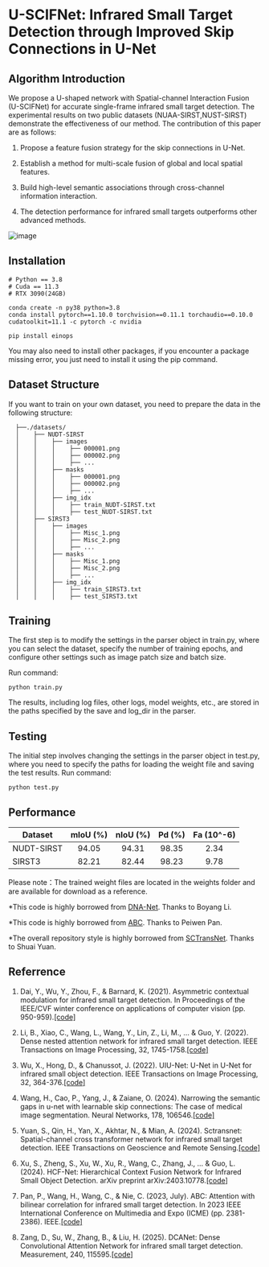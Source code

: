 U-SCIFNet: Infrared Small Target Detection through Improved Skip Connections in U-Net
====

Algorithm Introduction
----

We propose a U-shaped network with Spatial-channel Interaction Fusion (U-SCIFNet) for accurate single-frame infrared small target detection. The experimental results on two public datasets (NUAA-SIRST,NUST-SIRST) demonstrate the effectiveness of our method. The contribution of this paper are as follows:

  1. Propose a feature fusion strategy for the skip connections in U-Net.
 
  2. Establish a method for multi-scale fusion of global and local spatial features.
  
  3. Build high-level semantic associations through cross-channel information interaction.
 
  4. The detection performance for infrared small targets outperforms other advanced methods.

![image](https://github.com/privary/U-SCIFNet/blob/main/overall%20structure.png)

Installation
----

```angular2html
# Python == 3.8
# Cuda == 11.3
# RTX 3090(24GB)

conda create -n py38 python=3.8
conda install pytorch==1.10.0 torchvision==0.11.1 torchaudio==0.10.0 cudatoolkit=11.1 -c pytorch -c nvidia

pip install einops
```
You may also need to install other packages, if you encounter a package missing error, you just need to install it using the pip command.

Dataset Structure
---

If you want to train on your own dataset, you need to prepare the data in the following structure:
```
  ├──./datasets/
  │    ├── NUDT-SIRST
  │    │    ├── images
  │    │    │    ├── 000001.png
  │    │    │    ├── 000002.png
  │    │    │    ├── ...
  │    │    ├── masks
  │    │    │    ├── 000001.png
  │    │    │    ├── 000002.png
  │    │    │    ├── ...
  │    │    ├── img_idx
  │    │    │    ├── train_NUDT-SIRST.txt
  │    │    │    ├── test_NUDT-SIRST.txt
  │    ├── SIRST3
  │    │    ├── images
  │    │    │    ├── Misc_1.png
  │    │    │    ├── Misc_2.png
  │    │    │    ├── ...
  │    │    ├── masks
  │    │    │    ├── Misc_1.png
  │    │    │    ├── Misc_2.png
  │    │    │    ├── ...
  │    │    ├── img_idx
  │    │    │    ├── train_SIRST3.txt
  │    │    │    ├── test_SIRST3.txt
```
Training
---

The first step is to modify the settings in the parser object in train.py, where you can select the dataset, specify the number of training epochs, and configure other settings such as image patch size and batch size.

Run command:
```angular2html
python train.py
```
The results, including log files, other logs, model weights, etc., are stored in the paths specified by the save and log_dir in the parser.

Testing
---

The initial step involves changing the settings in the parser object in test.py, where you need to specify the paths for loading the weight file and saving the test results.
Run command:
```angular2html
python test.py
```

Performance
----

| Dataset         | mIoU (%) | nIoU (%) | Pd (%)|  Fa (10^-6)|
| ------------- |:-------------:|:-----:|:-----:|:-----:|
| NUDT-SIRST    |  94.05  |  94.31   | 98.35  | 2.34  |
| SIRST3    | 82.21  |  82.44 | 98.23 | 9.78 | 

Please note：The trained weight files are located in the weights folder and are available for download as a reference.

*This code is highly borrowed from [DNA-Net](https://github.com/YeRen123455/Infrared-Small-Target-Detection). Thanks to Boyang Li.

*This code is highly borrowed from [ABC](https://github.com/PANPEIWEN/ABC). Thanks to Peiwen Pan.

*The overall repository style is highly borrowed from [SCTransNet](https://github.com/xdFai/SCTransNet). Thanks to Shuai Yuan.

 Referrence
 ---
 1. Dai, Y., Wu, Y., Zhou, F., & Barnard, K. (2021). Asymmetric contextual modulation for infrared small target detection. In Proceedings of the IEEE/CVF winter conference on applications of computer vision (pp. 950-959).[[code]](https://github.com/YimianDai/open-acm)

 2. Li, B., Xiao, C., Wang, L., Wang, Y., Lin, Z., Li, M., ... & Guo, Y. (2022). Dense nested attention network for infrared small target detection. IEEE Transactions on Image Processing, 32, 1745-1758.[[code]](https://github.com/YeRen123455/Infrared-Small-Target-Detection)

 3. Wu, X., Hong, D., & Chanussot, J. (2022). UIU-Net: U-Net in U-Net for infrared small object detection. IEEE Transactions on Image Processing, 32, 364-376.[[code]](https://github.com/danfenghong/IEEE_TIP_UIU-Net)

 4. Wang, H., Cao, P., Yang, J., & Zaiane, O. (2024). Narrowing the semantic gaps in u-net with learnable skip connections: The case of medical image segmentation. Neural Networks, 178, 106546.[[code]](https://github.com/McGregorWwww/UDTransNet)

 5. Yuan, S., Qin, H., Yan, X., Akhtar, N., & Mian, A. (2024). Sctransnet: Spatial-channel cross transformer network for infrared small target detection. IEEE Transactions on Geoscience and Remote Sensing.[[code]](https://github.com/xdFai/SCTransNet)

 6. Xu, S., Zheng, S., Xu, W., Xu, R., Wang, C., Zhang, J., ... & Guo, L. (2024). HCF-Net: Hierarchical Context Fusion Network for Infrared Small Object Detection. arXiv preprint arXiv:2403.10778.[[code]](https://github.com/zhengshuchen/HCFNet)

 7. Pan, P., Wang, H., Wang, C., & Nie, C. (2023, July). ABC: Attention with bilinear correlation for infrared small target detection. In 2023 IEEE International Conference on Multimedia and Expo (ICME) (pp. 2381-2386). IEEE.[[code]](https://github.com/PANPEIWEN/ABC)

 8. Zang, D., Su, W., Zhang, B., & Liu, H. (2025). DCANet: Dense Convolutional Attention Network for infrared small target detection. Measurement, 240, 115595.[[code]](https://github.com/Tianzishu/DCANet)


















